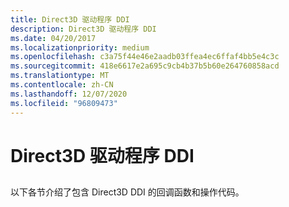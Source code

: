 ```yaml
---
title: Direct3D 驱动程序 DDI
description: Direct3D 驱动程序 DDI
ms.date: 04/20/2017
ms.localizationpriority: medium
ms.openlocfilehash: c3a75f44e46e2aadb03ffea4ec6ffaf4bb5e4c3c
ms.sourcegitcommit: 418e6617e2a695c9cb4b37b5b60e264760858acd
ms.translationtype: MT
ms.contentlocale: zh-CN
ms.lasthandoff: 12/07/2020
ms.locfileid: "96809473"
---
```

# <a name="direct3d-driver-ddi"></a>Direct3D 驱动程序 DDI


## <span id="ddk_direct3d_driver_ddi_gg"></span><span id="DDK_DIRECT3D_DRIVER_DDI_GG"></span>


以下各节介绍了包含 Direct3D DDI 的回调函数和操作代码。

 

 





